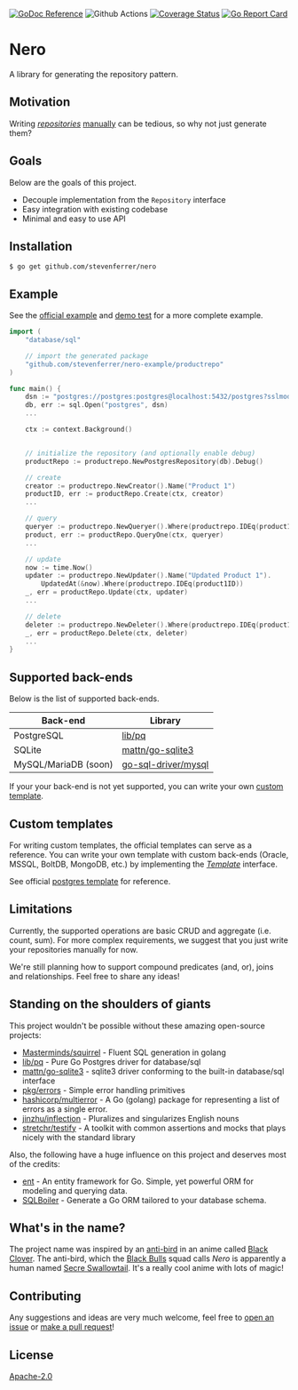 [![GoDoc Reference](https://pkg.go.dev/badge/github.com/stevenferrer/nero)](https://pkg.go.dev/github.com/stevenferrer/nero)
![Github Actions](https://github.com/stevenferrer/nero/workflows/test/badge.svg)
[![Coverage Status](https://coveralls.io/repos/github/stevenferrer/nero/badge.svg?branch=main)](https://coveralls.io/github/stevenferrer/nero?branch=main)
[![Go Report Card](https://goreportcard.com/badge/github.com/stevenferrer/nero)](https://goreportcard.com/report/github.com/stevenferrer/nero)

# Nero

A library for generating the repository pattern.

## Motivation

Writing _[repositories](https://www.martinfowler.com/eaaCatalog/repository.html)_ [manually](https://golang.org/pkg/database/sql/#example_DB_QueryContext) can be tedious, so why not just generate them?

## Goals

Below are the goals of this project.

- Decouple implementation from the `Repository` interface
- Easy integration with existing codebase
- Minimal and easy to use API

## Installation

```console
$ go get github.com/stevenferrer/nero
```

## Example

See the [official example](https://github.com/stevenferrer/nero-example) and [demo test](./test/demo-test/playerrepo) for a more complete example.

```go
import (
    "database/sql"

    // import the generated package
    "github.com/stevenferrer/nero-example/productrepo"
)

func main() {
    dsn := "postgres://postgres:postgres@localhost:5432/postgres?sslmode=disable"
    db, err := sql.Open("postgres", dsn)
    ...

    ctx := context.Background()


    // initialize the repository (and optionally enable debug)
    productRepo := productrepo.NewPostgresRepository(db).Debug()

    // create
    creator := productrepo.NewCreator().Name("Product 1")
    productID, err := productRepo.Create(ctx, creator)
    ...

    // query
    queryer := productrepo.NewQueryer().Where(productrepo.IDEq(product1ID))
    product, err := productRepo.QueryOne(ctx, queryer)
    ...

    // update
    now := time.Now()
    updater := productrepo.NewUpdater().Name("Updated Product 1").
        UpdatedAt(&now).Where(productrepo.IDEq(product1ID))
    _, err = productRepo.Update(ctx, updater)
    ...

    // delete
    deleter := productrepo.NewDeleter().Where(productrepo.IDEq(product1ID))
    _, err = productRepo.Delete(ctx, deleter)
    ...
}
```

## Supported back-ends

Below is the list of supported back-ends.

| Back-end             | Library                                                       |
| -------------------- | ------------------------------------------------------------- |
| PostgreSQL           | [lib/pq](http://github.com/lib/pq)                            |
| SQLite               | [mattn/go-sqlite3](https://github.com/mattn/go-sqlite3)       |
| MySQL/MariaDB (soon) | [go-sql-driver/mysql](https://github.com/go-sql-driver/mysql) |

If your your back-end is not yet supported, you can write your own [custom template](#custom-templates).

## Custom templates

For writing custom templates, the official templates can serve as a reference. You can write your own template with custom back-ends (Oracle, MSSQL, BoltDB, MongoDB, etc.) by implementing the [_Template_](./template.go) interface.

See official [postgres template](./pg_template.go) for reference.

## Limitations

Currently, the supported operations are basic CRUD and aggregate (i.e. count, sum). For more complex requirements, we suggest that you just write your repositories manually for now.

We're still planning how to support compound predicates (and, or), joins and relationships. Feel free to share any ideas!

## Standing on the shoulders of giants

This project wouldn't be possible without these amazing open-source projects:

- [Masterminds/squirrel](https://github.com/Masterminds/squirrel) - Fluent SQL generation in golang
- [lib/pq](https://github.com/lib/pq) - Pure Go Postgres driver for database/sql
- [mattn/go-sqlite3](https://github.com/mattn/go-sqlite3) - sqlite3 driver conforming to the built-in database/sql interface
- [pkg/errors](https://github.com/pkg/errors) - Simple error handling primitives
- [hashicorp/multierror](https://github.com/hashicorp/go-multierror) - A Go (golang) package for representing a list of errors as a single error.
- [jinzhu/inflection](https://github.com/jinzhu/inflection) - Pluralizes and singularizes English nouns
- [stretchr/testify](https://github.com/stretchr/testify) - A toolkit with common assertions and mocks that plays nicely with the standard library

Also, the following have a huge influence on this project and deserves most of the credits:

- [ent](https://github.com/facebook/ent) - An entity framework for Go. Simple, yet powerful ORM for modeling and querying data.
- [SQLBoiler](https://github.com/volatiletech/sqlboiler) - Generate a Go ORM tailored to your database schema.

## What's in the name?

The project name was inspired by an [anti-bird](https://blackclover.fandom.com/wiki/Anti-bird) in an anime called [Black Clover](https://blackclover.fandom.com/wiki/Black_Clover_Wiki). The anti-bird, which the [Black Bulls](https://blackclover.fandom.com/wiki/Black_Bull) squad calls _Nero_ is apparently a human named [Secre Swallowtail](https://blackclover.fandom.com/wiki/Secre_Swallowtail). It's a really cool anime with lots of magic!

## Contributing

Any suggestions and ideas are very much welcome, feel free to [open an issue](https://github.com/stevenferrer/nero/issues) or [make a pull request](https://github.com/stevenferrer/nero/pulls)!

## License

[Apache-2.0](LICENSE)
